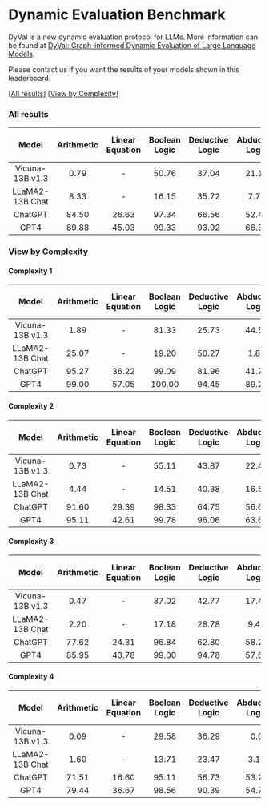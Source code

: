 # Dynamic Evaluation Benchmark

DyVal is a new dynamic evaluation protocol for LLMs. More information can be found at [DyVal: Graph-informed Dynamic Evaluation of Large Language Models](https://arxiv.org/abs/2309.17167).

Please contact us if you want the results of your models shown in this leaderboard.

[[All results](#all-results)]   [[View by Complexity](#view-by-complexity)]  


### All results

|      Model      | Arithmetic | Linear Equation | Boolean Logic | Deductive Logic | Abductive Logic | Reachability | Max Sum Path |
|:---------------:|:----------:|:---------------:|:-------------:|:---------------:|:---------------:|:------------:|:------------:|
| Vicuna-13B v1.3 | 0.79       | -               | 50.76         | 37.04           | 21.10           | 21.58        | -            |
| LLaMA2-13B Chat | 8.33       | -               | 16.15         | 35.72           | 7.73            | 28.05        | -            |
|     ChatGPT     | 84.50      | 26.63           | 97.34         | 66.56           | 52.49           | 56.09        | 13.63        |
|       GPT4      | 89.88      | 45.03           | 99.33         | 93.92           | 66.33           | 79.02        | 23.36        |

### View by Complexity


#### Complexity 1

|      Model      | Arithmetic | Linear Equation | Boolean Logic | Deductive Logic | Abductive Logic | Reachability | Max Sum Path |
|:---------------:|:----------:|:---------------:|:-------------:|:---------------:|:---------------:|:------------:|:------------:|
| Vicuna-13B v1.3 | 1.89       | -               | 81.33         | 25.73           | 44.51           | 21.60        | -            |
| LLaMA2-13B Chat | 25.07      | -               | 19.20         | 50.27           | 1.82            | 27.62        | -            |
|     ChatGPT     | 95.27      | 36.22           | 99.09         | 81.96           | 41.78           | 62.27        | 28.14        |
|       GPT4      | 99.00      | 57.05           | 100.00        | 94.45           | 89.29           | 87.22        | 31.56        |


#### Complexity 2

|      Model      | Arithmetic | Linear Equation | Boolean Logic | Deductive Logic | Abductive Logic | Reachability | Max Sum Path |
|:---------------:|:----------:|:---------------:|:-------------:|:---------------:|:---------------:|:------------:|:------------:|
| Vicuna-13B v1.3 | 0.73       | -               | 55.11         | 43.87           | 22.42           | 21.84        | -            |
| LLaMA2-13B Chat | 4.44       | -               | 14.51         | 40.38           | 16.56           | 29.25        | -            |
|     ChatGPT     | 91.60      | 29.39           | 98.33         | 64.75           | 56.62           | 54.84        | 12.95        |
|       GPT4      | 95.11      | 42.61           | 99.78         | 96.06           | 63.61           | 86.33        | 30.45        |


#### Complexity 3

|      Model      | Arithmetic | Linear Equation | Boolean Logic | Deductive Logic | Abductive Logic | Reachability | Max Sum Path |
|:---------------:|:----------:|:---------------:|:-------------:|:---------------:|:---------------:|:------------:|:------------:|
| Vicuna-13B v1.3 | 0.47       | -               | 37.02         | 42.77           | 17.47           | 21.69        | -            |
| LLaMA2-13B Chat | 2.20       | -               | 17.18         | 28.78           | 9.42            | 27.38        | -            |
|     ChatGPT     | 77.62      | 24.31           | 96.84         | 62.80           | 58.27           | 53.64        | 7.47         |
|       GPT4      | 85.95      | 43.78           | 99.00         | 94.78           | 57.67           | 71.17        | 18.33        |


#### Complexity 4

|      Model      | Arithmetic | Linear Equation | Boolean Logic | Deductive Logic | Abductive Logic | Reachability | Max Sum Path |
|:---------------:|:----------:|:---------------:|:-------------:|:---------------:|:---------------:|:------------:|:------------:|
| Vicuna-13B v1.3 | 0.09       | -               | 29.58         | 36.29           | 0.0             | 21.18        | -            |
| LLaMA2-13B Chat | 1.60       | -               | 13.71         | 23.47           | 3.13            | 27.96        | -            |
|     ChatGPT     | 71.51      | 16.60           | 95.11         | 56.73           | 53.29           | 53.62        | 5.98         |
|       GPT4      | 79.44      | 36.67           | 98.56         | 90.39           | 54.78           | 71.33        | 13.11        |

